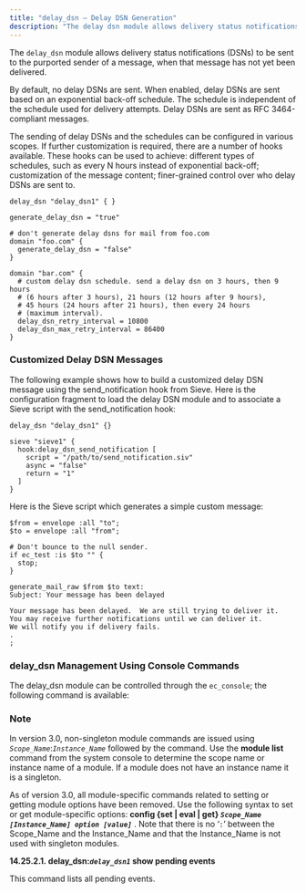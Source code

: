 ```yaml
---
title: "delay_dsn – Delay DSN Generation"
description: "The delay dsn module allows delivery status notifications DS Ns to be sent to the purported sender of a message when that message has not yet been delivered By default no delay DS Ns are sent When enabled delay DS Ns are sent based on an exponential back off schedule..."
---
```


<a name="idp19141680"></a> 

The `delay_dsn` module allows delivery status notifications (DSNs) to be sent to the purported sender of a message, when that message has not yet been delivered.

By default, no delay DSNs are sent. When enabled, delay DSNs are sent based on an exponential back-off schedule. The schedule is independent of the schedule used for delivery attempts. Delay DSNs are sent as RFC 3464-compliant messages.

The sending of delay DSNs and the schedules can be configured in various scopes. If further customization is required, there are a number of hooks available. These hooks can be used to achieve: different types of schedules, such as every N hours instead of exponential back-off; customization of the message content; finer-grained control over who delay DSNs are sent to.

<a name="example.delay_dsn.3"></a> 


```
delay_dsn "delay_dsn1" { }

generate_delay_dsn = "true"

# don't generate delay dsns for mail from foo.com
domain "foo.com" {
  generate_delay_dsn = "false"
}

domain "bar.com" {
  # custom delay dsn schedule. send a delay dsn on 3 hours, then 9 hours
  # (6 hours after 3 hours), 21 hours (12 hours after 9 hours),
  # 45 hours (24 hours after 21 hours), then every 24 hours
  # (maximum interval).
  delay_dsn_retry_interval = 10800
  delay_dsn_max_retry_interval = 86400
}
```

### <a name="modules.delay_dsn.customized.messages"></a> Customized Delay DSN Messages

The following example shows how to build a customized delay DSN message using the send_notification hook from Sieve. Here is the configuration fragment to load the delay DSN module and to associate a Sieve script with the send_notification hook:

<a name="example.delay_dsn.hook.3"></a> 


```
delay_dsn "delay_dsn1" {}

sieve "sieve1" {
  hook:delay_dsn_send_notification [
    script = "/path/to/send_notification.siv"
    async = "false"
    return = "1"
  ]
}
```

Here is the Sieve script which generates a simple custom message:

<a name="example.delay_dsn.send.hook"></a> 


```
$from = envelope :all "to";
$to = envelope :all "from";

# Don't bounce to the null sender.
if ec_test :is $to "" {
  stop;
}

generate_mail_raw $from $to text:
Subject: Your message has been delayed

Your message has been delayed.  We are still trying to deliver it.
You may receive further notifications until we can deliver it.
We will notify you if delivery fails.
.
;
```

### <a name="modules.delay_dsn.console"></a> delay_dsn Management Using Console Commands

The delay_dsn module can be controlled through the `ec_console`; the following command is available:

### Note

In version 3.0, non-singleton module commands are issued using *`Scope_Name`*:*`Instance_Name`* followed by the command. Use the **module list**      command from the system console to determine the scope name or instance name of a module. If a module does not have an instance name it is a singleton.

As of version 3.0, all module-specific commands related to setting or getting module options have been removed. Use the following syntax to set or get module-specific options: **config {set | eval | get} *`Scope_Name [Instance_Name] option [value]`*** . Note that there is no ‘`:`’ between the Scope_Name and the Instance_Name and that the Instance_Name is not used with singleton modules.

**<a name="idp19162912"></a> 14.25.2.1. delay_dsn:*`delay_dsn1`* show pending events**

This command lists all pending events.